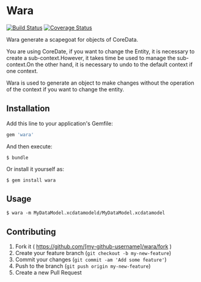 # Wara

[![Build Status](https://travis-ci.org/akuraru/Wara.svg?branch=master)](https://travis-ci.org/akuraru/Wara)
[![Coverage Status](https://coveralls.io/repos/akuraru/Wara/badge.png?branch=master)](https://coveralls.io/r/akuraru/Wara?branch=master)

Wara generate a scapegoat for objects of CoreData.

You are using CoreDate, if you want to change the Entity, it is necessary to create a sub-context.However, it takes time be used to manage the sub-context.On the other hand, it is necessary to undo to the default context if one context.

Wara is used to generate an object to make changes without the operation of the context if you want to change the entity.


## Installation

Add this line to your application's Gemfile:

```ruby
gem 'wara'
```

And then execute:

    $ bundle

Or install it yourself as:

    $ gem install wara

## Usage

    $ wara -m MyDataModel.xcdatamodeld/MyDataModel.xcdatamodel

## Contributing

1. Fork it ( https://github.com/[my-github-username]/wara/fork )
2. Create your feature branch (`git checkout -b my-new-feature`)
3. Commit your changes (`git commit -am 'Add some feature'`)
4. Push to the branch (`git push origin my-new-feature`)
5. Create a new Pull Request
